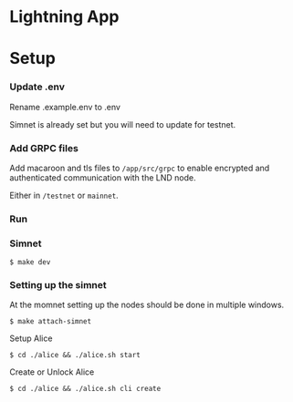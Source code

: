 # Lightning App

# Setup
### Update .env
Rename .example.env to .env

Simnet is already set but you will need to update for testnet.

### Add GRPC files
Add macaroon and tls files to `/app/src/grpc` to enable encrypted and authenticated
communication with the LND node.

Either in `/testnet` or `mainnet`.

### Run
### Simnet
```
$ make dev
```

### Setting up the simnet

At the momnet setting up the nodes should be done in multiple windows.
```
$ make attach-simnet
```

Setup Alice
```
$ cd ./alice && ./alice.sh start
```

Create or Unlock Alice
```
$ cd ./alice && ./alice.sh cli create
```

